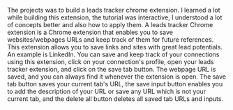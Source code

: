 The projects was to build a leads tracker chrome extension. I learned a lot while building this extension, the tutorial was interactive, I understood a lot of concepts better and also how to apply them.
A leads tracker Chrome extension is a Chrome extension that enables you to save websites/webpages URLs and keep track of them for future references. This extension allows you to save links and sites with great lead potentials. An example is LinkedIn. You can save and keep track of your connections using this extension, click on your connection's profile, open your leads tracker extension, and click on the save tab button. The webpage URL is saved, and you can always find it whenever the extension is open.
The save tab button saves your current tab's URL, the save input button enables you to add the description of your URL or save any URL which is not your current tab, and the delete all button deletes all saved tab URLs and inputs.
